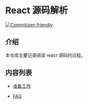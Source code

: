 # React 源码解析

[![Commitizen friendly](https://img.shields.io/badge/commitizen-friendly-brightgreen.svg)](http://commitizen.github.io/cz-cli/)

## 介绍

本仓库主要记录阅读 react 源码的过程。

## 内容列表

- [准备工作](./doc/01/%E6%80%BB%E8%A7%88.md)

- [FAQ](./doc/faq/%E6%80%BB%E8%A7%88.md)
